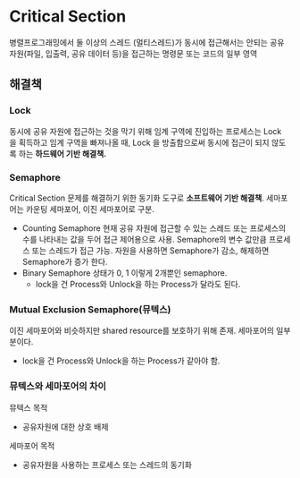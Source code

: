 # Critical Section

병렬프로그래밍에서 둘 이상의 스레드 (멀티스레드)가 동시에 접근해서는 안되는 공유 자원(파일, 입출력, 공유 데이터 등)을 접근하는 명령문 또는 코드의 일부 영역

## 해결책

### **Lock**

동시에 공유 자원에 접근하는 것을 막기 위해 임계 구역에 진입하는 프로세스는 Lock 을 획득하고 임계 구역을 빠져나올 때, Lock 을 방출함으로써 동시에 접근이 되지 않도록 하는 **하드웨어 기반 해결책.**

### **Semaphore**

Critical Section 문제를 해결하기 위한 동기화 도구로 **소프트웨어 기반 해결책**. 세마포어는 카운팅 세마포어, 이진 세마포어로 구분.

- Counting Semaphore
  현재 공유 자원에 접근할 수 있는 스레드 또는 프로세스의 수를 나타내는 값을 두어 접근 제어용으로 사용.
  Semaphore의 변수 값만큼 프로세스 또는 스레드가 접근 가능. 자원을 사용하면 Semaphore가 감소, 해제하면 Semaphore가 증가 한다.
- Binary Semaphore
  상태가 0, 1 이렇게 2개뿐인 semaphore.
  - lock을 건 Process와 Unlock을 하는 Process가 달라도 된다.

### **Mutual Exclusion Semaphore(뮤텍스)**

이진 세마포어와 비슷하지만 shared resource를 보호하기 위해 존재. 세마포어의 일부분이다.

- lock을 건 Process와 Unlock을 하는 Process가 같아야 함.

### 뮤텍스와 세마포어의 차이

뮤텍스 목적

- 공유자원에 대한 상호 배제

세마포어 목적

- 공유자원을 사용하는 프로세스 또는 스레드의 동기화
